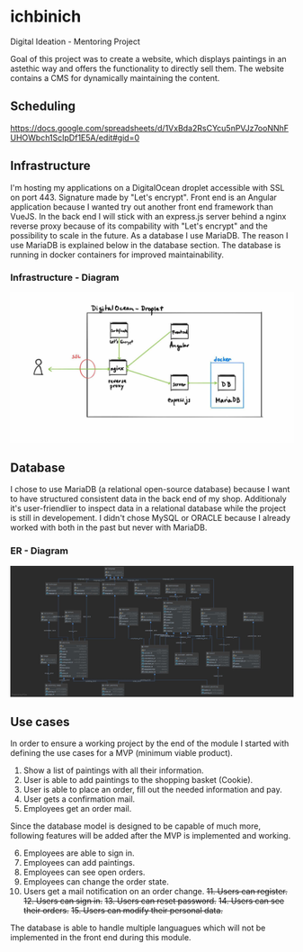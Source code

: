 # ichbinich
Digital Ideation - Mentoring Project

Goal of this project was to create a website, which displays paintings in an astethic way and offers the functionality to directly sell them. 
The website contains a CMS for dynamically maintaining the content.

## Scheduling
https://docs.google.com/spreadsheets/d/1VxBda2RsCYcu5nPVJz7ooNNhFUHOWbch1ScIpDf1E5A/edit#gid=0

## Infrastructure
I'm hosting my applications on a DigitalOcean droplet accessible with SSL on port 443. Signature made by "Let's encrypt". Front end is an Angular application because I wanted try out another front end framework than VueJS. In the back end I will stick with an express.js server behind a nginx reverse proxy because of its compability with "Let's encrypt" and the possibility to scale in the future. As a database I use MariaDB. The reason I use MariaDB is explained below in the database section. The database is running in docker containers for improved maintainability.

### Infrastructure - Diagram
![infrastructure-diagram](doku/server.jpg)

## Database
I chose to use MariaDB (a relational open-source database) because I want to have structured consistent data in the back end of my shop. Additionaly it's user-friendlier to inspect data in a relational database while the project is still in developement. I didn't chose MySQL or ORACLE because I already worked with both in the past but never with MariaDB.  

### ER - Diagram
![er-diagram](doku/database.JPG)

## Use cases
In order to ensure a working project by the end of the module I started with defining the use cases for a MVP (minimum viable product).

1. Show a list of paintings with all their information.
2. User is able to add paintings to the shopping basket (Cookie).
3. User is able to place an order, fill out the needed information and pay.
4. User gets a confirmation mail.
5. Employees get an order mail.

Since the database model is designed to be capable of much more, following features will be added after the MVP is implemented and working.

6. Employees are able to sign in.
7. Employees can add paintings.
8. Employees can see open orders.
9. Employees can change the order state.
10. Users get a mail notification on an order change.
~~11. Users can register.~~
~~12. Users can sign in.~~
~~13. Users can reset password.~~
~~14. Users can see their orders.~~
~~15. Users can modify their personal data.~~

The database is able to handle multiple languagues which will not be implemented in the front end during this module.
